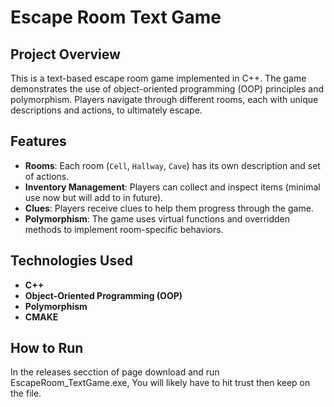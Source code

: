 # Escape Room Text Game

## Project Overview
This is a text-based escape room game implemented in C++. The game demonstrates the use of object-oriented programming (OOP) principles and polymorphism. Players navigate through different rooms, each with unique descriptions and actions, to ultimately escape.

## Features
- **Rooms**: Each room (`Cell`, `Hallway`, `Cave`) has its own description and set of actions.
- **Inventory Management**: Players can collect and inspect items (minimal use now but will add to in future).
- **Clues**: Players receive clues to help them progress through the game.
- **Polymorphism**: The game uses virtual functions and overridden methods to implement room-specific behaviors.

## Technologies Used
- **C++**
- **Object-Oriented Programming (OOP)**
- **Polymorphism**
- **CMAKE**

## How to Run
In the releases secction of page download and run EscapeRoom_TextGame.exe, You will likely have to hit trust then keep on the file.
